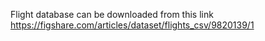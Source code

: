 Flight database can be downloaded from this link
https://figshare.com/articles/dataset/flights_csv/9820139/1
